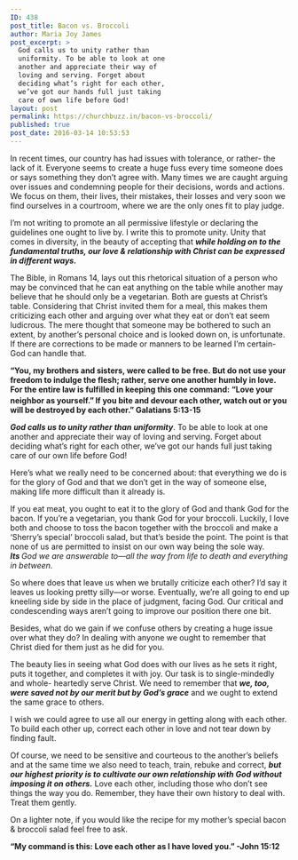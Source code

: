 ```yaml
---
ID: 438
post_title: Bacon vs. Broccoli
author: Maria Joy James
post_excerpt: >
  God calls us to unity rather than
  uniformity. To be able to look at one
  another and appreciate their way of
  loving and serving. Forget about
  deciding what’s right for each other,
  we’ve got our hands full just taking
  care of own life before God!
layout: post
permalink: https://churchbuzz.in/bacon-vs-broccoli/
published: true
post_date: 2016-03-14 10:53:53
---
```

In recent times, our country has had issues with tolerance, or rather- the lack of it. Everyone seems to create a huge fuss every time someone does or says something they don’t agree with. Many times we are caught arguing over issues and condemning people for their decisions, words and actions. We focus on them, their lives, their mistakes, their losses and very soon we find ourselves in a courtroom, where we are the only ones fit to play judge.

I’m not writing to promote an all permissive lifestyle or declaring the guidelines one ought to live by. I write this to promote unity. Unity that comes in diversity, in the beauty of accepting that <strong><em>while holding on to the fundamental truths, our love &amp; relationship with Christ can be expressed in different ways.</em></strong>

The Bible, in Romans 14, lays out this rhetorical situation of a person who may be convinced that he can eat anything on the table while another may believe that he should only be a vegetarian. Both are guests at Christ’s table. Considering that Christ invited them for a meal, this makes them criticizing each other and arguing over what they eat or don’t eat seem ludicrous. The mere thought that someone may be bothered to such an extent, by another’s personal choice and is looked down on, is unfortunate. If there are corrections to be made or manners to be learned I’m certain- God can handle that.

<strong>“You, my brothers and sisters, were called to be free. But do not use your freedom to indulge the flesh; rather, serve one another humbly in love. For the entire law is fulfilled in keeping this one command: “Love your neighbor as yourself.”<sup> </sup>If you bite and devour each other, watch out or you will be destroyed by each other.” Galatians 5:13-15</strong>

<strong><em>God calls us to unity rather than uniformity</em></strong>. To be able to look at one another and appreciate their way of loving and serving. Forget about deciding what’s right for each other, we’ve got our hands full just taking care of our own life before God!

Here’s what we really need to be concerned about: that everything we do is for the glory of God and that we don’t get in the way of someone else, making life more difficult than it already is.

If you eat meat, you ought to eat it to the glory of God and thank God for the bacon. If you’re a vegetarian, you thank God for your broccoli. Luckily, I love both and choose to toss the bacon together with the broccoli and make a ‘Sherry’s special’ broccoli salad, but that’s beside the point. The point is that none of us are permitted to insist on our own way being the sole way. <strong><em>Its</em> </strong><em>God we are answerable to—all the way from life to death and everything in between.</em>

So where does that leave us when we brutally criticize each other? I’d say it leaves us looking pretty silly—or worse. Eventually, we’re all going to end up kneeling side by side in the place of judgment, facing God. Our critical and condescending ways aren’t going to improve our position there one bit.

Besides, what do we gain if we confuse others by creating a huge issue over what they do? In dealing with anyone we ought to remember that Christ died for them just as he did for you.

The beauty lies in seeing what God does with our lives as he sets it right, puts it together, and completes it with joy. Our task is to single-mindedly and whole- heartedly serve Christ. We need to remember that <strong><em>we, too, were saved not by our merit but by God’s grace</em></strong> and we ought to extend the same grace to others.

I wish we could agree to use all our energy in getting along with each other. To build each other up, correct each other in love and not tear down by finding fault.

Of course, we need to be sensitive and courteous to the another’s beliefs and at the same time we also need to teach, train, rebuke and correct, <strong><em>but our highest priority is to cultivate our own relationship with God without imposing it on others.</em></strong> Love each other, including those who don’t see things the way you do. Remember, they have their own history to deal with. Treat them gently.

On a lighter note, if you would like the recipe for my mother’s special bacon &amp; broccoli salad feel free to ask.

<strong>“My command is this: Love each other as I have loved you.” -John 15:12</strong>

&nbsp;